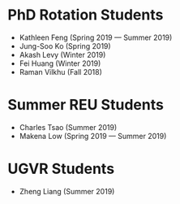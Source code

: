 # PhD Rotation Students
- Kathleen Feng (Spring 2019 — Summer 2019)
- Jung-Soo Ko (Spring 2019)
- Akash Levy (Winter 2019)
- Fei Huang (Winter 2019)
- Raman Vilkhu (Fall 2018)

# Summer REU Students
- Charles Tsao (Summer 2019)
- Makena Low (Spring 2019 — Summer 2019)

# UGVR Students
- Zheng Liang (Summer 2019)
